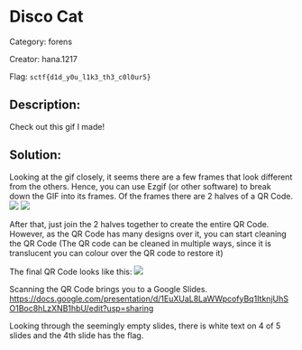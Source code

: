 # Disco Cat

Category: forens

Creator: hana.1217

Flag: `sctf{d1d_y0u_l1k3_th3_c0l0ur5}`

## Description:
Check out this gif I made! 

## Solution:

Looking at the gif closely, it seems there are a few frames that look different from the others. Hence, you can use Ezgif (or other software) to break down the GIF into its frames. Of the frames there are 2 halves of a QR Code.
![](<../../../../../Desktop/CyberSec/SCTF/SCTF Challs/Forensics/Disco Cat/src/gif/gif.011.jpeg>)
![](<../../../../../Desktop/CyberSec/SCTF/SCTF Challs/Forensics/Disco Cat/src/gif/gif.019.jpeg>)

After that, just join the 2 halves together to create the entire QR Code. However, as the QR Code has many designs over it, you can start cleaning the QR Code (The QR code can be cleaned in multiple ways, since it is translucent you can colour over the QR code to restore it)

The final QR Code looks like this:
![](<../../../../../Desktop/CyberSec/SCTF/SCTF Challs/Forensics/Disco Cat/src/frame.png>)

Scanning the QR Code brings you to a Google Slides. 
https://docs.google.com/presentation/d/1EuXUaL8LaWWpcofyBq1ItknjUhSO1Boc8hLzXNB1hbU/edit?usp=sharing

Looking through the seemingly empty slides, there is white text on 4 of 5 slides and the 4th slide has the flag.
